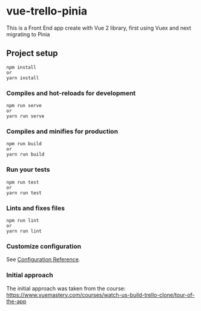 # vue-trello-pinia
This is a Front End app create with Vue 2 library, first using Vuex and next migrating to Pinia


## Project setup
```
npm install
or
yarn install
```

### Compiles and hot-reloads for development
```
npm run serve
or
yarn run serve
```

### Compiles and minifies for production
```
npm run build
or
yarn run build
```

### Run your tests
```
npm run test
or
yarn run test
```

### Lints and fixes files
```
npm run lint
or
yarn run lint
```

### Customize configuration
See [Configuration Reference](https://cli.vuejs.org/config/).

### Initial approach
The initial approach was taken from the course:
https://www.vuemastery.com/courses/watch-us-build-trello-clone/tour-of-the-app